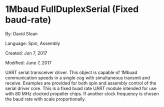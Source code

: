 # 1Mbaud FullDuplexSerial (Fixed baud-rate)

By: David Sloan

Language: Spin, Assembly

Created: Jun 7, 2017

Modified: June 7, 2017

UART serial transceiver driver.  This object is capable of 1Mbuad communication speeds in a single cog with simultaneous transmit and receive.  Examples are provided for both spin and assembly control of the serial driver core.  This is a fixed buad rate UART module intended for use with 80 MHz clocked propeller chips.  If another clock frequency is chosen the baud rate with scale proportionally.
